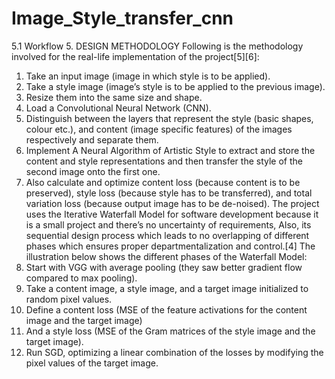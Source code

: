 # Image_Style_transfer_cnn

5.1 Workflow
5. DESIGN METHODOLOGY
Following is the methodology involved for the real-life implementation of the project[5][6]:
1. Take an input image (image in which style is to be applied).
2. Take a style image (image’s style is to be applied to the previous image).
3. Resize them into the same size and shape.
4. Load a Convolutional Neural Network (CNN).
5. Distinguish between the layers that represent the style (basic shapes, colour etc.), and content (image specific features) of the images respectively and separate them.
6. Implement A Neural Algorithm of Artistic Style to extract and store the content and style representations and then transfer the style of the second image onto the first one.
7. Also calculate and optimize content loss (because content is to be preserved), style loss (because style has to be transferred), and total variation loss (because output image has to be de-noised).
The project uses the Iterative Waterfall Model for software development because it is a small project and there’s no uncertainty of requirements, Also, its sequential design process which leads to no overlapping of different phases which ensures proper departmentalization and control.[4]
The illustration below shows the different phases of the Waterfall Model:
1. Start with VGG with average pooling (they saw better gradient flow compared to max pooling).
2. Take a content image, a style image, and a target image initialized to random pixel values.
3. Define a content loss (MSE of the feature activations for the content image and the target image)
4. And a style loss (MSE of the Gram matrices of the style image and the target image).
5. Run SGD, optimizing a linear combination of the losses by modifying the pixel values of the target image.
